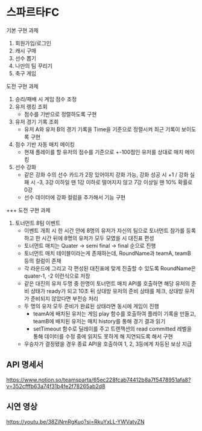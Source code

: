 # 스파르타FC
기본 구현 과제
1. 회원가입/로그인
2. 캐시 구매
3. 선수 뽑기
4. 나만의 팀 꾸리기
5. 축구 게임

도전 구현 과제
1. 승리/패배 시 게임 점수 조정
2. 유저 랭킹 조회
     - 점수를 기반으로 정렬하도록 구현
3. 유저 경기 기록 조회
     - 유저 A와 유저 B의 경기 기록을 Time을 기준으로 정렬시켜 최근 기록이 보이도록 구현
4. 점수 기반 자동 매치 메이킹
     - 현재 플레이를 할 유저의 점수를 기준으로 +-100점인 유저를 상대로 매치 메이킹
5. 선수 강화
     - 같은 강화 수의 선수 카드가 2장 있어야지 강화 가능, 강화 성공 시 +1 / 강화 실패 시 -3, 3강 이하일 땐 1강 이하로 떨어지지 않고 7강 이상일 땐 10% 확률로 0강<br>
     - 선수 데이터에 강화 컬럼을 추가해서 기능 구현

+++ 도전 구현 과제
1. 토너먼트 8팀 이벤트
   - 이벤트 개최 시 한 시간 안에 8명의 유저가 자신의 팀으로 토너먼트 참가를 등록하고 한 시간 뒤에 8명의 유저가 모두 모였을 시 대진표 편성
   - 토너먼트 매치는 Quater -> semi final -> final 순으로 진행
   - 토너먼트 매치 테이블이라는게 존재하는데, RoundName과 teamA, teamB 등의 컬럼이 존재
   - 각 라운드에 그리고 각 편성된 대진표에 맞게 진출할 수 있도록 RoundName은 quater-1, -2 이런식으로 저장
   - 같은 대진의 유저 두명 중 한명이 토너먼트 매치 API를 호출하면 해당 유저의 준비 상태가 ready가 되고 10초 뒤 상대방 유저의 준비 상태를 체크, 상대방 유저가 준비되지 않았다면 부전승 처리
   - 두 명의 유저 모두 준비가 완료된 상태라면 동시에 게임이 진행
       - teamA에 배치된 유저는 게임 play 함수를 호출하여 플레이 기록을 만들고, teamB에 배치된 유저는 매치 history를 통해 경기 결과 읽기
       - setTimeout 함수로 딜레이를 주고 트랜잭션의 read committed 레벨을 통해 데이터를 수정 중에 읽지도 못하게 해 지연되도록 해서 구현
   - 우승자가 결정됐을 경우 종료 API을 호출하여 1, 2, 3등에게 차등된 보상 지급

## API 명세서
https://www.notion.so/teamsparta/65ec228fcab74412b8a7f5478951afa8?v=352cfffb63a74f31b4fe2f78265ab2d8

## 시연 영상
https://youtu.be/38ZjNmRgKuo?si=RkuYxLL-YWVatyZN
